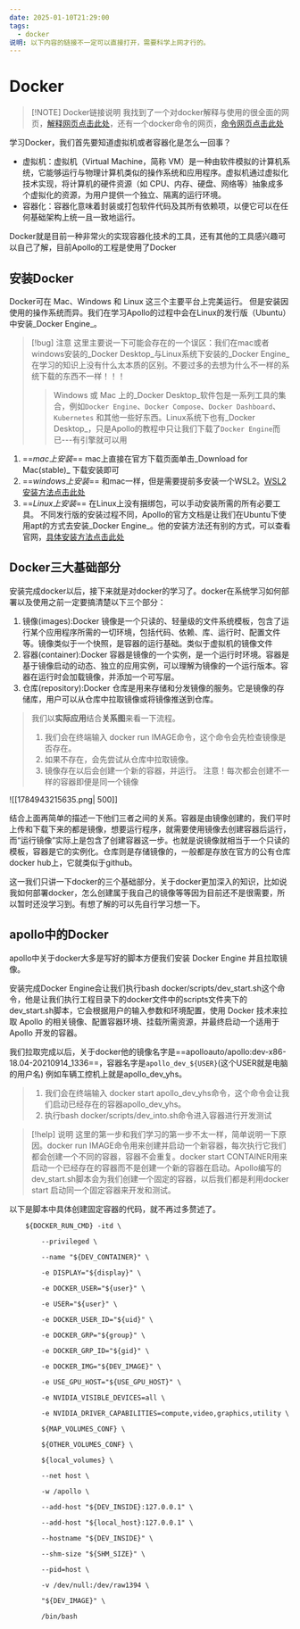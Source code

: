 ```yaml
---
date: 2025-01-10T21:29:00
tags:
  - docker
说明: 以下内容的链接不一定可以直接打开，需要科学上网才行的。
---
```

# Docker

> [!NOTE] Docker链接说明
> 我找到了一个对docker解释与使用的很全面的网页，[解释网页点击此处](https://www.freecodecamp.org/chinese/news/the-docker-handbook/)，还有一个docker命令的网页，[命令网页点击此处](https://www.elibaron.com/deploy/docker/docker-basic-overview.html#_3-10-%E5%AE%B9%E5%99%A8%E9%94%99%E8%AF%AF%E6%97%A5%E5%BF%97)

学习Docker，我们首先要知道虚拟机或者容器化是怎么一回事？

- 虚拟机：虚拟机（Virtual Machine，简称 VM）是一种由软件模拟的计算机系统，它能够运行与物理计算机类似的操作系统和应用程序。虚拟机通过虚拟化技术实现，将计算机的硬件资源（如 CPU、内存、硬盘、网络等）抽象成多个虚拟化的资源，为用户提供一个独立、隔离的运行环境。
- 容器化：容器化意味着封装或打包软件代码及其所有依赖项，以便它可以在任何基础架构上统一且一致地运行。

Docker就是目前一种非常火的实现容器化技术的工具，还有其他的工具感兴趣可以自己了解，目前Apollo的工程是使用了Docker

## 安装Docker
Docker可在 Mac、Windows 和 Linux 这三个主要平台上完美运行。 但是安装因使用的操作系统而异。我们在学习Apollo的过程中会在Linux的发行版（Ubuntu）中安装_Docker Engine_。

> [!bug] 注意
> 这里主要说一下可能会存在的一个误区：我们在mac或者windows安装的_Docker Desktop_与Linux系统下安装的_Docker Engine_在学习的知识上没有什么太本质的区别。不要过多的去想为什么不一样的系统下载的东西不一样！！！
> > Windows 或 Mac 上的_Docker Desktop_软件包是一系列工具的集合，例如`Docker Engine`、`Docker Compose`、`Docker Dashboard`、`Kubernetes` 和其他一些好东西。Linux系统下也有_Docker Desktop_，只是Apollo的教程中只让我们下载了`Docker Engine`而已---有引擎就可以用

1.  ==*mac上安装*==
 mac上直接在官方下载页面单击_Download for Mac(stable)_ 下载安装即可
2. ==*windows上安装*==
和mac一样，但是需要提前多安装一个WSL2。[WSL2安装方法点击此处](https://learn.microsoft.com/zh-cn/windows/wsl/install)
3. ==*Linux上安装*==
在Linux上没有捆绑包，可以手动安装所需的所有必要工具。 不同发行版的安装过程不同，Apollo的官方文档是让我们在Ubuntu下使用apt的方式去安装_Docker Engine_。他的安装方法还有别的方式，可以查看官网，[具体安装方法点击此处](https://docs.docker.com/engine/install/ubuntu/#install-using-the-repository)

## Docker三大基础部分
安装完成docker以后，接下来就是对docker的学习了。docker在系统学习如何部署以及使用之前一定要搞清楚以下三个部分：
1. 镜像(images):Docker 镜像是一个只读的、轻量级的文件系统模板，包含了运行某个应用程序所需的一切环境，包括代码、依赖、库、运行时、配置文件等。镜像类似于一个快照，是容器的运行基础。类似于虚拟机的镜像文件
2. 容器(container):Docker 容器是镜像的一个实例，是一个运行时环境。容器是基于镜像启动的动态、独立的应用实例，可以理解为镜像的一个运行版本。容器在运行时会加载镜像，并添加一个可写层。
3. 仓库(repository):Docker 仓库是用来存储和分发镜像的服务。它是镜像的存储库，用户可以从仓库中拉取镜像或将镜像推送到仓库。

>我们以**实际应用**结合**关系图**来看一下流程。
> 1. 我们会在终端输入 docker run IMAGE命令，这个命令会先检查镜像是否存在。
> 2. 如果不存在，会先尝试从仓库中拉取镜像。
> 3. 镜像存在以后会创建一个新的容器，并运行。
> 注意！每次都会创建不一样的容器即便是同一个镜像

![[1784943215635.png| 500]]

 结合上面再简单的描述一下他们三者之间的关系。容器是由镜像创建的，我们平时上传和下载下来的都是镜像，想要运行程序，就需要使用镜像去创建容器后运行，而“运行镜像”实际上是包含了创建容器这一步。也就是说镜像就相当于一个只读的模板，容器是它的实例化。仓库则是存储镜像的，一般都是存放在官方的公有仓库docker hub上，它就类似于github。

这一我们只讲一下docker的三个基础部分，关于docker更加深入的知识，比如说我如何部署docker，怎么创建属于我自己的镜像等等因为目前还不是很需要，所以暂时还没学习到。有想了解的可以先自行学习想一下。

## apollo中的Docker
apollo中关于docker大多是写好的脚本方便我们安装 Docker Engine 并且拉取镜像。

安装完成Docker Engine会让我们执行bash docker/scripts/dev_start.sh这个命令，他是让我们执行工程目录下的docker文件中的scripts文件夹下的dev_start.sh脚本，它会根据用户的输入参数和环境配置，使用 Docker 技术来拉取 Apollo 的相关镜像、配置容器环境、挂载所需资源，并最终启动一个适用于 Apollo 开发的容器。

我们拉取完成以后，关于docker他的镜像名字是==apolloauto/apollo:dev-x86-18.04-20210914_1336==，容器名字是`apollo_dev_${USER}`(这个USER就是电脑的用户名)  例如车辆工控机上就是apollo_dev_yhs。

> 1. 我们会在终端输入 docker start apollo_dev_yhs命令，这个命令会让我们启动已经存在的容器apollo_dev_yhs。
> 2. 执行bash docker/scripts/dev_into.sh命令进入容器进行开发测试

> [!help] 说明
> 这里的第一步和我们学习的第一步不太一样，简单说明一下原因。docker run IMAGE命令用来创建并启动一个新容器，每次执行它我们都会创建一个不同的容器，容器不会重复。docker start  CONTAINER用来启动一个已经存在的容器而不是创建一个新的容器在启动。Apollo编写的dev_start.sh脚本会为我们创建一个固定的容器，以后我们都是利用docker start 启动同一个固定容器来开发和测试。

以下是脚本中具体创建固定容器的代码，就不再过多赘述了。
```
    ${DOCKER_RUN_CMD} -itd \

        --privileged \

        --name "${DEV_CONTAINER}" \

        -e DISPLAY="${display}" \

        -e DOCKER_USER="${user}" \

        -e USER="${user}" \

        -e DOCKER_USER_ID="${uid}" \

        -e DOCKER_GRP="${group}" \

        -e DOCKER_GRP_ID="${gid}" \

        -e DOCKER_IMG="${DEV_IMAGE}" \

        -e USE_GPU_HOST="${USE_GPU_HOST}" \

        -e NVIDIA_VISIBLE_DEVICES=all \

        -e NVIDIA_DRIVER_CAPABILITIES=compute,video,graphics,utility \

        ${MAP_VOLUMES_CONF} \

        ${OTHER_VOLUMES_CONF} \

        ${local_volumes} \

        --net host \

        -w /apollo \

        --add-host "${DEV_INSIDE}:127.0.0.1" \

        --add-host "${local_host}:127.0.0.1" \

        --hostname "${DEV_INSIDE}" \

        --shm-size "${SHM_SIZE}" \

        --pid=host \

        -v /dev/null:/dev/raw1394 \

        "${DEV_IMAGE}" \

        /bin/bash
```